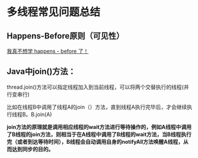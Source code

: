 # 多线程常见问题总结

## Happens-Before原则（可见性）

[我真不想学 happens - before 了！](https://mp.weixin.qq.com/s/uMNgm6-VRg7tZCYwRLUmZw)

## Java中join()方法：

thread.join()方法可以指定线程加入到当前线程，可以将两个交替执行的线程(并行变串行)

比如在线程B中调用了线程A的join（）方法，直到线程A执行完毕后，才会继续执行线程B。B.join(A)

**join方法的原理就是调用相应线程的wait方法进行等待操作的，例如A线程中调用了B线程的join方法，则相当于在A线程中调用了B线程的wait方法，当B线程执行完（或者到达等待时间），B线程会自动调用自身的notifyAll方法唤醒A线程，从而达到同步的目的。**

